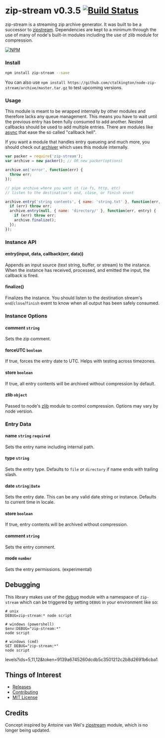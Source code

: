 # zip-stream v0.3.5 [![Build Status](https://travis-ci.org/ctalkington/node-zip-stream.svg?branch=master)](https://travis-ci.org/ctalkington/node-zip-stream)

zip-stream is a streaming zip archive generator. It was built to be a successor to [zipstream](https://npmjs.org/package/zipstream). Dependencies are kept to a minimum through the use of many of node's built-in modules including the use of zlib module for compression.

[![NPM](https://nodei.co/npm/zip-stream.png)](https://nodei.co/npm/zip-stream/)

### Install

```bash
npm install zip-stream --save
```

You can also use `npm install https://github.com/ctalkington/node-zip-stream/archive/master.tar.gz` to test upcoming versions.

### Usage

This module is meant to be wrapped internally by other modules and therefore lacks any queue management. This means you have to wait until the previous entry has been fully consumed to add another. Nested callbacks should be used to add multiple entries. There are modules like [async](https://npmjs.org/package/async) that ease the so called "callback hell".

If you want a module that handles entry queueing and much more, you should check out [archiver](https://npmjs.org/package/archiver) which uses this module internally.

```js
var packer = require('zip-stream');
var archive = new packer(); // OR new packer(options)

archive.on('error', function(err) {
  throw err;
});

// pipe archive where you want it (ie fs, http, etc)
// listen to the destination's end, close, or finish event

archive.entry('string contents', { name: 'string.txt' }, function(err, entry) {
  if (err) throw err;
  archive.entry(null, { name: 'directory/' }, function(err, entry) {
    if (err) throw err;
    archive.finalize();
  });
});
```

### Instance API

#### entry(input, data, callback(err, data))

Appends an input source (text string, buffer, or stream) to the instance. When the instance has received, processed, and emitted the input, the callback is fired.

#### finalize()

Finalizes the instance. You should listen to the destination stream's `end`/`close`/`finish` event to know when all output has been safely consumed.

### Instance Options

#### comment `string`

Sets the zip comment.

#### forceUTC `boolean`

If true, forces the entry date to UTC. Helps with testing across timezones.

#### store `boolean`

If true, all entry contents will be archived without compression by default.

#### zlib `object`

Passed to node's [zlib](http://nodejs.org/api/zlib.html#zlib_options) module to control compression. Options may vary by node version.

### Entry Data

#### name `string` `required`

Sets the entry name including internal path.

#### type `string`

Sets the entry type. Defaults to `file` or `directory` if name ends with trailing slash.

#### date `string|Date`

Sets the entry date. This can be any valid date string or instance. Defaults to current time in locale.

#### store `boolean`

If true, entry contents will be archived without compression.

#### comment `string`

Sets the entry comment.

#### mode `number`

Sets the entry permissions. (experimental)

## Debugging

This library makes use of the [debug](https://npmjs.org/package/debug) module with a namespace of `zip-stream` which can be triggered by setting `DEBUG` in your environment like so:

```shell
# unix
DEBUG=zip-stream:* node script

# windows (powershell)
$env:DEBUG="zip-stream:*"
node script

# windows (cmd)
SET DEBUG="zip-stream:*"
node script
```

levels?ids=5,11,12&token=9139a6745260dcdb5c3501212c2b8d2691b6cba1

## Things of Interest

- [Releases](https://github.com/ctalkington/node-zip-stream/releases)
- [Contributing](https://github.com/ctalkington/node-zip-stream/blob/master/CONTRIBUTING.md)
- [MIT License](https://github.com/ctalkington/node-zip-stream/blob/master/LICENSE-MIT)

## Credits

Concept inspired by Antoine van Wel's [zipstream](https://npmjs.org/package/zipstream) module, which is no longer being updated.